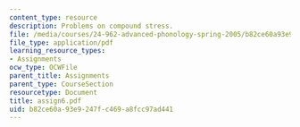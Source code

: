 ```yaml
---
content_type: resource
description: Problems on compound stress.
file: /media/courses/24-962-advanced-phonology-spring-2005/b82ce60a93e9247fc469a8fcc97ad441_assign6.pdf
file_type: application/pdf
learning_resource_types:
- Assignments
ocw_type: OCWFile
parent_title: Assignments
parent_type: CourseSection
resourcetype: Document
title: assign6.pdf
uid: b82ce60a-93e9-247f-c469-a8fcc97ad441
---
```

